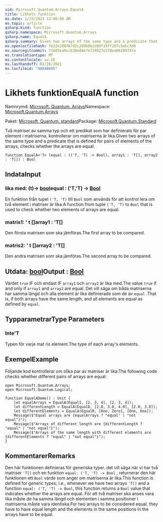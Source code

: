 ```yaml
---
uid: Microsoft.Quantum.Arrays.EqualA
title: Likhets funktion
ms.date: 1/23/2021 12:00:00 AM
ms.topic: article
qsharp.kind: function
qsharp.namespace: Microsoft.Quantum.Arrays
qsharp.name: EqualA
qsharp.summary: Given two arrays of the same type and a predicate that is defined for pairs of elements of the arrays, checks whether the arrays are equal.
ms.openlocfilehash: fe22e208f67d2c289b0b2d99f19ff26fc5abc3d8
ms.sourcegitcommit: 71605ea9cc630e84e7ef29027e1f0ea06299747e
ms.translationtype: MT
ms.contentlocale: sv-SE
ms.lasthandoff: 01/26/2021
ms.locfileid: "98848695"
---
```

# <a name="equala-function"></a><span data-ttu-id="e8b3e-102">Likhets funktion</span><span class="sxs-lookup"><span data-stu-id="e8b3e-102">EqualA function</span></span>

<span data-ttu-id="e8b3e-103">Namnrymd: [Microsoft. Quantum. Arrays](xref:Microsoft.Quantum.Arrays)</span><span class="sxs-lookup"><span data-stu-id="e8b3e-103">Namespace: [Microsoft.Quantum.Arrays](xref:Microsoft.Quantum.Arrays)</span></span>

<span data-ttu-id="e8b3e-104">Paket: [Microsoft. Quantum. standard](https://nuget.org/packages/Microsoft.Quantum.Standard)</span><span class="sxs-lookup"><span data-stu-id="e8b3e-104">Package: [Microsoft.Quantum.Standard](https://nuget.org/packages/Microsoft.Quantum.Standard)</span></span>


<span data-ttu-id="e8b3e-105">Två matriser av samma typ och ett predikat som har definierats för par element i matriserna, kontrollerar om matriserna är lika.</span><span class="sxs-lookup"><span data-stu-id="e8b3e-105">Given two arrays of the same type and a predicate that is defined for pairs of elements of the arrays, checks whether the arrays are equal.</span></span>

```qsharp
function EqualA<'T> (equal : (('T, 'T) -> Bool), array1 : 'T[], array2 : 'T[]) : Bool
```


## <a name="input"></a><span data-ttu-id="e8b3e-106">Indata</span><span class="sxs-lookup"><span data-stu-id="e8b3e-106">Input</span></span>

### <a name="equal--tt---bool"></a><span data-ttu-id="e8b3e-107">lika med: (t)-> [bool](xref:microsoft.quantum.lang-ref.bool)</span><span class="sxs-lookup"><span data-stu-id="e8b3e-107">equal : ('T,'T) -> [Bool](xref:microsoft.quantum.lang-ref.bool)</span></span>

<span data-ttu-id="e8b3e-108">En funktion från tupel `('T, 'T)` till `Bool` som används för att kontrol lera om två element i matriser är lika.</span><span class="sxs-lookup"><span data-stu-id="e8b3e-108">A function from tuple `('T, 'T)` to `Bool` that is used to check whether two elements of arrays are equal.</span></span>


### <a name="array1--t"></a><span data-ttu-id="e8b3e-109">matris1: ' t []</span><span class="sxs-lookup"><span data-stu-id="e8b3e-109">array1 : 'T[]</span></span>

<span data-ttu-id="e8b3e-110">Den första matrisen som ska jämföras.</span><span class="sxs-lookup"><span data-stu-id="e8b3e-110">The first array to be compared.</span></span>


### <a name="array2--t"></a><span data-ttu-id="e8b3e-111">matris2: ' t []</span><span class="sxs-lookup"><span data-stu-id="e8b3e-111">array2 : 'T[]</span></span>

<span data-ttu-id="e8b3e-112">Den andra matrisen som ska jämföras.</span><span class="sxs-lookup"><span data-stu-id="e8b3e-112">The second array to be compared.</span></span>



## <a name="output--bool"></a><span data-ttu-id="e8b3e-113">Utdata: [bool](xref:microsoft.quantum.lang-ref.bool)</span><span class="sxs-lookup"><span data-stu-id="e8b3e-113">Output : [Bool](xref:microsoft.quantum.lang-ref.bool)</span></span>

<span data-ttu-id="e8b3e-114">Värdet `true` IF och endast IF `array1` och `array2` är lika med.</span><span class="sxs-lookup"><span data-stu-id="e8b3e-114">The value `true` if and only if `array1` and `array2` are equal.</span></span>
<span data-ttu-id="e8b3e-115">Det vill säga om båda matriserna har samma längd och alla element är lika definierade som de av `equal` .</span><span class="sxs-lookup"><span data-stu-id="e8b3e-115">That is, if both arrays have the same length, and all elements are equal as defined by `equal`.</span></span>

## <a name="type-parameters"></a><span data-ttu-id="e8b3e-116">Typparametrar</span><span class="sxs-lookup"><span data-stu-id="e8b3e-116">Type Parameters</span></span>

### <a name="t"></a><span data-ttu-id="e8b3e-117">Inte</span><span class="sxs-lookup"><span data-stu-id="e8b3e-117">'T</span></span>

<span data-ttu-id="e8b3e-118">Typen för varje mat ris element.</span><span class="sxs-lookup"><span data-stu-id="e8b3e-118">The type of each array's elements.</span></span>

## <a name="example"></a><span data-ttu-id="e8b3e-119">Exempel</span><span class="sxs-lookup"><span data-stu-id="e8b3e-119">Example</span></span>

<span data-ttu-id="e8b3e-120">Följande kod kontrollerar om olika par av matriser är lika:</span><span class="sxs-lookup"><span data-stu-id="e8b3e-120">The following code checks whether different pairs of arrays are equal:</span></span>

```qsharp
open Microsoft.Quantum.Arrays;
open Microsoft.Quantum.Logical;

function EqualADemo() : Unit {
    let equalArrays = EqualA(EqualI, [2, 3, 4], [2, 3, 4]);
    let differentLength = EqualA(EqualD, [2.0, 3.0, 4.0], [2.0, 3.0]);
    let differentElements = EqualA(EqualR, [One, Zero], [One, One]);
    Message($"Equal arrays are {equalArrays ? "equal" | "not equal"}");
    Message($"Arrays of different length are {differentLength ? "equal" | "not equal"}");
    Message($"Arrays of the same length with different elements are {differentElements ? "equal" | "not equal"}");
}
```

## <a name="remarks"></a><span data-ttu-id="e8b3e-121">Kommentarer</span><span class="sxs-lookup"><span data-stu-id="e8b3e-121">Remarks</span></span>

<span data-ttu-id="e8b3e-122">Den här funktionen definieras för generiska typer. det vill säga när vi har två matriser `'T[]` och en funktion `equal: ('T, 'T) -> Bool` , returnerar den här funktionen ett `Bool` värde som anger om matriserna är lika.</span><span class="sxs-lookup"><span data-stu-id="e8b3e-122">This function is defined for generic types; i.e., whenever we have two arrays `'T[]` and a function `equal: ('T, 'T) -> Bool`, this function returns a `Bool` value that indicates whether the arrays are equal.</span></span>
<span data-ttu-id="e8b3e-123">För att två matriser ska anses vara lika måste de ha samma längd och elementen i samma positioner i matriserna måste vara identiska.</span><span class="sxs-lookup"><span data-stu-id="e8b3e-123">For two arrays to be considered equal, they have to have equal length and the elements in the same positions in the arrays have to be equal.</span></span>